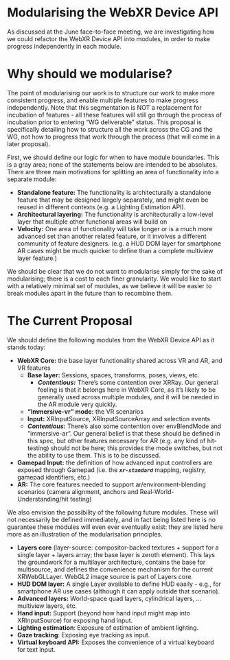 # Modularising the WebXR Device API

As discussed at the June face-to-face meeting, we are investigating how we could refactor the WebXR Device API into modules, in order to make progress independently in each module.


# Why should we modularise?

The point of modularising our work is to structure our work to make more consistent progress, and enable multiple features to make progress independently.  Note that this segmentation is NOT a replacement for incubation of features - all these features will still go through the process of incubation prior to entering “WG deliverable” status.  This proposal is specifically detailing how to structure all the work across the CG and the WG, not how to progress that work through the process (that will come in a later proposal).

First, we should define our logic for when to have module boundaries.  This is a gray area; none of the statements below are intended to be absolutes.  There are three main motivations for splitting an area of functionality into a separate module:



*   **Standalone feature:** The functionality is architecturally a standalone feature that may be designed largely separately, and might even be reused in different contexts (e.g. a Lighting Estimation API).
*   **Architectural layering:** The functionality is architecturally a low-level layer that multiple other functional areas will build on
*   **Velocity:**  One area of functionality will take longer or is a much more advanced set than another related feature, or it involves a different community of feature designers.  (e.g. a HUD DOM layer for smartphone AR cases might be much quicker to define than a complete multiview layer feature.)

We should be clear that we do not want to modularise simply for the sake of modularising; there is a cost to each finer granularity.  We would like to start with a relatively minimal set of modules, as we believe it will be easier to break modules apart in the future than to recombine them.


# The Current Proposal

We should define the following modules from the WebXR Device API as it stands today:



*   **WebXR Core:** the base layer functionality shared across VR and AR, and VR features
    *   **Base layer:** Sessions, spaces, transforms, poses, views, etc.
        *   **_Contentious:_** There’s some contention over XRRay.  Our general feeling is that it belongs here in WebXR Core, as it’s likely to be generally used across multiple modules, and it will be needed in the AR module very quickly.
    *   **“Immersive-vr” mode:** the VR scenarios
    *   **Input:** XRInputSource, XRInputSourceArray and selection events
    *   **_Contentious:_** There’s also some contention over envBlendMode and ”immersive-ar”.  Our general belief is that these should be defined in this spec, but other features necessary for AR (e.g. any kind of hit-testing) should not be here; this provides the mode switches, but not the ability to use them.  This is to be discussed.
*   **Gamepad Input:** the definition of how advanced input controllers are exposed through Gamepad (i.e. the **<code><em>xr-standard</em></code>** mapping, registry, gamepad identifiers, etc.)
*   **AR:** The core features needed to support ar/environment-blending scenarios (camera alignment, anchors and Real-World-Understanding/hit testing)

We also envision the possibility of the following future modules.  These will not necessarily be defined immediately, and in fact being listed here is no guarantee these modules will even ever eventually exist: they are listed here more as an illustration of the modularisation principles.



*   **Layers core** (layer-source: compositor-backed textures + support for a single layer + layers array; the base layer is zeroth element).  This lays the groundwork for a multilayer architecture, contains the base for multisource, and defines the convenience mechanism for the current XRWebGLLayer. WebGL2 image source is part of Layers core.
*   **HUD DOM layer:** A single Layer available to define HUD easily - e.g., for smartphone AR use cases (although it can apply outside that scenario).
*   **Advanced layers:** World-space quad layers, cylindrical layers, … multiview layers, etc.
*   **Hand input:** Support (beyond how hand input might map into XRInputSource) for exposing hand input.
*   **Lighting estimation**: Exposure of estimation of ambient lighting.
*   **Gaze tracking**: Exposing eye tracking as input.
*   **Virtual keyboard API:** Exposes the convenience of a virtual keyboard for text input.
